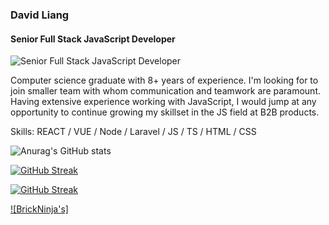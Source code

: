 ### David Liang
#### Senior Full Stack JavaScript Developer
![Senior Full Stack JavaScript Developer](https://i.pinimg.com/736x/23/55/cd/2355cd02b42ca6ea2dedf59c5af36e67.jpg)

Computer science graduate with 8+ years of experience. I'm looking for to join smaller team with whom communication and teamwork are paramount. Having extensive experience working with JavaScript, I would jump at any opportunity to continue growing my skillset in the JS field at B2B products.

Skills: REACT / VUE / Node / Laravel / JS / TS / HTML / CSS



![Anurag's GitHub stats](https://github-readme-stats.vercel.app/api?username=brick-ninja&show_icons=true&theme=radical)

[![GitHub Streak](https://streak-stats.demolab.com?user=brick-ninja&theme=github-green-purple&border_radius=6&date_format=j%2Fn%5B%2FY%5D&background=151F2B&border=0F3705BE&stroke=DD2727&ring=DD2727&fire=DD2727&currStreakNum=DD2727&sideNums=DD2727)](https://git.io/streak-stats)

[![GitHub Streak](https://streak-stats.demolab.com?user=brick-ninja&theme=github-green-purple&border_radius=6&locale=zh_Hans&date_format=j%2Fn%5B%2FY%5D&background=151F2B&border=0F3705BE&stroke=DD2727&ring=DD2727&fire=DD2727&currStreakNum=DD2727&sideNums=DD2727)](https://git.io/streak-stats)

[![BrickNinja's]](https://github-profile-trophy.vercel.app/?username=brick-ninja&theme=onedark)
